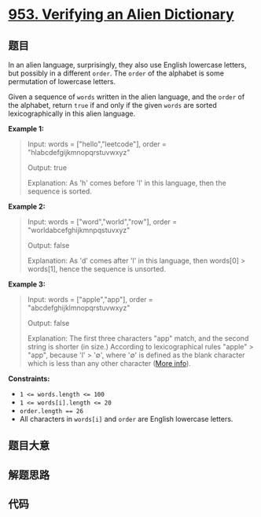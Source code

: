 # [953. Verifying an Alien Dictionary](https://leetcode.com/problems/verifying-an-alien-dictionary/)

## 题目

In an alien language, surprisingly, they also use English lowercase letters,
but possibly in a different `order`. The `order` of the alphabet is some
permutation of lowercase letters.

Given a sequence of `words` written in the alien language, and the `order` of
the alphabet, return `true` if and only if the given `words` are sorted
lexicographically in this alien language.



**Example 1:**

> Input: words = ["hello","leetcode"], order = "hlabcdefgijkmnopqrstuvwxyz"
> 
> Output: true
> 
> Explanation: As 'h' comes before 'l' in this language, then the sequence is sorted.

**Example 2:**

> Input: words = ["word","world","row"], order = "worldabcefghijkmnpqstuvxyz"
> 
> Output: false
> 
> Explanation: As 'd' comes after 'l' in this language, then words[0] > words[1], hence the sequence is unsorted.

**Example 3:**

> Input: words = ["apple","app"], order = "abcdefghijklmnopqrstuvwxyz"
> 
> Output: false
> 
> Explanation: The first three characters "app" match, and the second string is shorter (in size.) According to lexicographical rules "apple" > "app", because 'l' > '∅', where '∅' is defined as the blank character which is less than any other character ([More info](https://en.wikipedia.org/wiki/Lexicographical_order)).

**Constraints:**

  * `1 <= words.length <= 100`
  * `1 <= words[i].length <= 20`
  * `order.length == 26`
  * All characters in `words[i]` and `order` are English lowercase letters.


## 题目大意

## 解题思路

## 代码

```javascript

```


